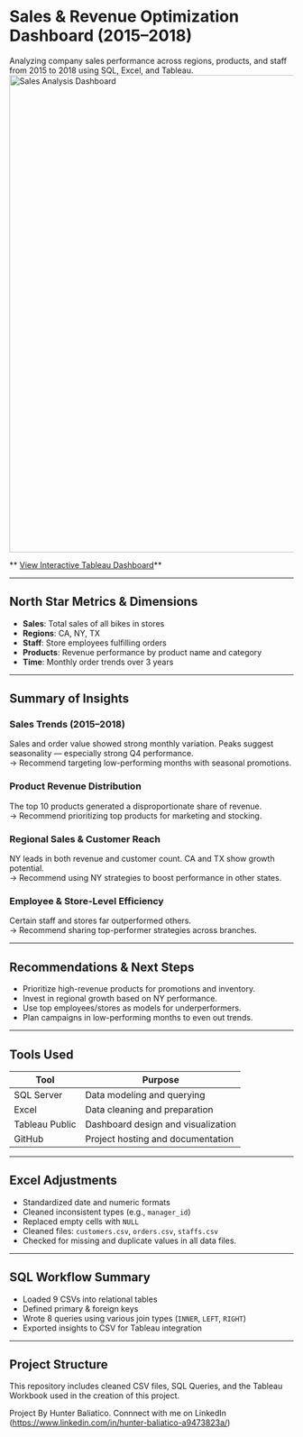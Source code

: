 # Sales & Revenue Optimization Dashboard (2015–2018)

Analyzing company sales performance across regions, products, and staff from 2015 to 2018 using SQL, Excel, and Tableau.
<img width="1692" height="847" alt="Sales Analysis Dashboard" src="https://github.com/user-attachments/assets/cd9b70af-4cd8-4945-8ddf-8ed620d2cdb9" />

** [View Interactive Tableau Dashboard](https://public.tableau.com/app/profile/hunter.baliatico/viz/SalesRevenueOptimizationDashboard/SalesRevenueOptimizationDashboard?publish=yes)**

---

## **North Star Metrics & Dimensions**

- **Sales**: Total sales of all bikes in stores
- **Regions**: CA, NY, TX  
- **Staff**: Store employees fulfilling orders  
- **Products**: Revenue performance by product name and category  
- **Time**: Monthly order trends over 3 years  

---

## **Summary of Insights**

### **Sales Trends (2015–2018)**  
Sales and order value showed strong monthly variation. Peaks suggest seasonality — especially strong Q4 performance.  
→ Recommend targeting low-performing months with seasonal promotions.

### **Product Revenue Distribution**  
The top 10 products generated a disproportionate share of revenue.  
→ Recommend prioritizing top products for marketing and stocking.

### **Regional Sales & Customer Reach**  
NY leads in both revenue and customer count. CA and TX show growth potential.  
→ Recommend using NY strategies to boost performance in other states.

### **Employee & Store-Level Efficiency**  
Certain staff and stores far outperformed others.  
→ Recommend sharing top-performer strategies across branches.

---

## **Recommendations & Next Steps**

- Prioritize high-revenue products for promotions and inventory.
- Invest in regional growth based on NY performance.
- Use top employees/stores as models for underperformers.
- Plan campaigns in low-performing months to even out trends.

---

## **Tools Used**

| Tool           | Purpose                            |
|----------------|------------------------------------|
| SQL Server     | Data modeling and querying         |
| Excel          | Data cleaning and preparation      |
| Tableau Public | Dashboard design and visualization |
| GitHub         | Project hosting and documentation  |

---

## **Excel Adjustments**

- Standardized date and numeric formats  
- Cleaned inconsistent types (e.g., `manager_id`)  
- Replaced empty cells with `NULL`  
- Cleaned files: `customers.csv`, `orders.csv`, `staffs.csv`
- Checked for missing and duplicate values in all data files.

---

## **SQL Workflow Summary**

- Loaded 9 CSVs into relational tables
- Defined primary & foreign keys
- Wrote 8 queries using various join types (`INNER`, `LEFT`, `RIGHT`)
- Exported insights to CSV for Tableau integration

---

## Project Structure
This repository includes cleaned CSV files, SQL Queries, and the Tableau Workbook used in the creation of this project.


Project By Hunter Baliatico. Connnect with me on LinkedIn (https://www.linkedin.com/in/hunter-baliatico-a9473823a/)
